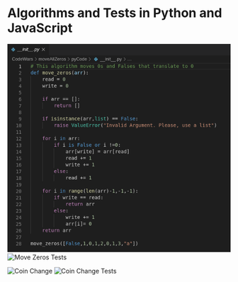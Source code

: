 # Algorithms and Tests in Python and JavaScript

![Move Zeros Algorithm](Images/zerosPic.png) ![Move Zeros Tests]("Images/zerosPic2.png")

![Coin Change]("Algo-Grind/Images/coinPic.png") ![Coin Change Tests]("Images/coinPic2.png")
